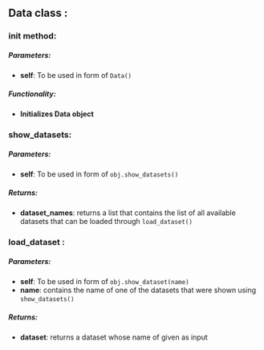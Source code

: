 ## Data class : 
### __init__ method:
##### Parameters:
* **self**: To be used in form of `Data()`
##### Functionality:
* **Initializes Data object** 
### show_datasets: 
##### Parameters:
* **self**: To be used in form of `obj.show_datasets()` 
##### Returns:
* **dataset_names**: returns a list that contains the list of all available datasets that can be loaded through `load_dataset()`


### load_dataset : 
##### Parameters:
* **self**: To be used in form of `obj.show_dataset(name)`
* **name**: contains the  name of one of the datasets that were shown using `show_datasets()`
##### Returns:
* **dataset**: returns a dataset whose name of given as input
